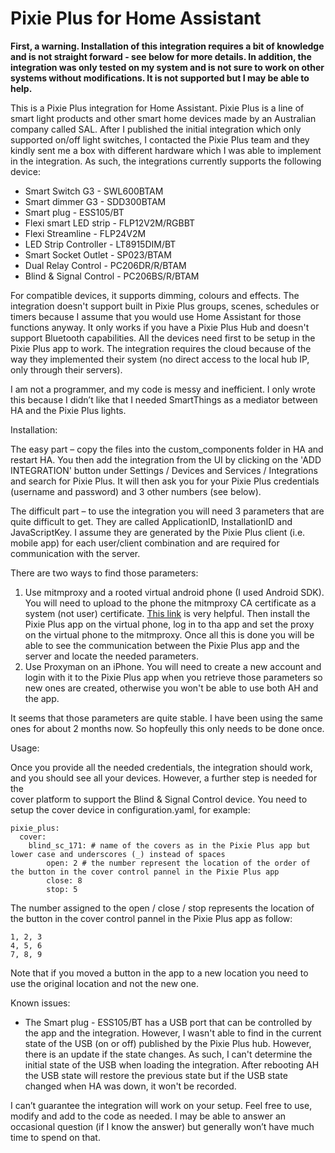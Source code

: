 # Pixie Plus for Home Assistant 

**First, a warning. Installation of this integration requires a bit of knowledge and is not straight forward - see below for more details. In addition, the 
integration was only tested on my system and is not sure to work on other systems without modifications. It is not supported but I may be able to help.** 

This is a Pixie Plus integration for Home Assistant. Pixie Plus is a line of smart light products and other smart home devices made by an Australian
company called SAL. After I published the initial integration which only supported on/off light switches, I contacted the Pixie Plus team and they kindly
sent me a box with different hardware which I was able to implement in the integration. As such, the integrations currently supports the following device:
    
- Smart Switch G3 - SWL600BTAM
- Smart dimmer G3 - SDD300BTAM
- Smart plug - ESS105/BT
- Flexi smart LED strip - FLP12V2M/RGBBT
- Flexi Streamline - FLP24V2M
- LED Strip Controller - LT8915DIM/BT
- Smart Socket Outlet - SP023/BTAM
- Dual Relay Control - PC206DR/R/BTAM
- Blind & Signal Control - PC206BS/R/BTAM

For compatible devices, it supports dimming, colours and effects. The integration doesn't support built in Pixie Plus groups, scenes, schedules or timers 
because I assume that you would use Home Assistant for those functions anyway. It only works if you have a Pixie Plus Hub and doesn't support Bluetooth
capabilities. All the devices need first to be setup in the Pixie Plus app to work. The integration requires the cloud because of the way they implemented 
their system (no direct access to the local hub IP, only through their servers). 

I am not a programmer, and my code is messy and inefficient. I only wrote this because I didn’t like that I needed SmartThings as a mediator between HA and 
the Pixie Plus lights.  

Installation: 

The easy part – copy the files into the custom_components folder in HA and restart HA. You then add the integration from the UI by clicking on the 
'ADD INTEGRATION' button under Settings / Devices and Services / Integrations and search for Pixie Plus. It will then ask you for your Pixie Plus 
credentials (username and password) and 3 other numbers (see below).

The difficult part – to use the integration you will need 3 parameters that are quite difficult to get. They are called ApplicationID, InstallationID and 
JavaScriptKey. I assume they are generated by the Pixie Plus client (i.e. mobile app) for each user/client combination and are required for communication 
with the server. 

There are two ways to find those parameters: 
1. Use mitmproxy and a rooted virtual android phone (I used Android SDK). You will need to upload to the phone the mitmproxy CA certificate as a system 
(not user) certificate. [This link](https://docs.mitmproxy.org/stable/howto-install-system-trusted-ca-android/) is very helpful. Then install the Pixie 
Plus app on the virtual phone, log in to tha app and set the proxy on the virtual phone to the mitmproxy. Once all this is done you will
be able to see the communication between the Pixie Plus app and the server and locate the needed parameters. 
2. Use Proxyman on an iPhone. You will need to create a new account and login with it to the Pixie Plus app when you retrieve those parameters so new ones 
are created, otherwise you won't be able to use both AH and the app.

It seems that those parameters are quite stable. I have been using the same ones for about 2 months now. So hopfeully this only needs to be done once. 

Usage: 

Once you provide all the needed credentials, the integration should work, and you should see all your devices. However, a further step is needed for the   
cover platform to support the Blind & Signal Control device. You need to setup the cover device in configuration.yaml, for example:

```
pixie_plus:
  cover:
    blind_sc_171: # name of the covers as in the Pixie Plus app but lower case and underscores (_) instead of spaces
        open: 2 # the number represent the location of the order of the button in the cover control pannel in the Pixie Plus app
        close: 8
        stop: 5
```
The number assigned to the open / close / stop represents the location of the button in the cover control pannel in the Pixie Plus app as follow:
```
1, 2, 3
4, 5, 6
7, 8, 9
```
Note that if you moved a button in the app to a new location you need to use the original location and not the new one. 

Known issues:
- The Smart plug - ESS105/BT has a USB port that can be controlled by the app and the integration. However, I wasn't able to find in the 
current state of the USB (on or off) published by the Pixie Plus hub. However, there is an update if the state changes. As such, I can't determine the 
initial state of the USB when loading the integration. After rebooting AH the USB state will restore the previous state but if the USB state changed when
HA was down, it won't be recorded.

I can’t guarantee the integration will work on your setup. Feel free to use, modify and add to the code as needed. I may be able to answer an occasional 
question (if I know the answer) but generally won’t have much time to spend on that. 
